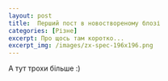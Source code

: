 ```yaml
---
layout: post
title:  Перший пост в новоствореному блозі
categories: [Різне]
excerpt: Про щось там коротко...
excerpt_img: /images/zx-spec-196x196.png
---
```



А тут трохи більше :)